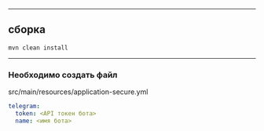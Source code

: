 
___
## сборка 
```mvn clean install```

___

### Необходимо создать файл
src/main/resources/application-secure.yml
```yml
telegram:
  token: <API токен бота>
  name: <имя бота>
```